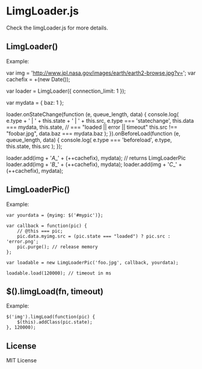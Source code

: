 LimgLoader.js
=============

Check the limgLoader.js for more details.

LimgLoader()
------------
Example:

var img = 'http://www.jpl.nasa.gov/images/earth/earth2-browse.jpg?v=';
var cachefix = +(new Date()); 

var loader = LimgLoader({ connection_limit: 1 });

var mydata = { baz: 1 };

loader.onStateChange(function (e, queue_length, data) {
    console.log(
        e.type + ' | ' + this.state + ' | ' + this.src,
        e.type === 'statechange',
        this.data === mydata,
        this.state, // === "loaded || error || timeout"
        this.src !== "foobar.jpg",
        data.baz === mydata.baz
    );
}).onBeforeLoad(function (e, queue_length, data) {
    console.log(
        e.type === 'beforeload',
        e.type,
        this.state,
        this.src
    );
});


loader.add(img + '_A__' + (++cachefix), mydata); // returns LimgLoaderPic
loader.add(img + '_B__' + (++cachefix), mydata);
loader.add(img + '_C__' + (++cachefix), mydata);


LimgLoaderPic()
---------------
Example:

    var yourdata = {myimg: $('#mypic')};
    
    var callback = function(pic) {
        // @this === pic;
        pic.data.myimg.src = (pic.state === "loaded") ? pic.src : 'error.png';
        pic.purge(); // release memory
    };
    
    var loadable = new LimgLoaderPic('foo.jpg', callback, yourdata);
    
    loadable.load(120000); // timeout in ms

    

$().limgLoad(fn, timeout)
-------------------------
Example:

    $('img').limgLoad(function(pic) {
        $(this).addClass(pic.state);
    }, 120000);






License
-------

MIT License

